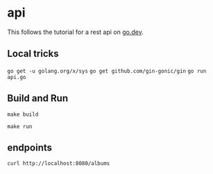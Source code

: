 # api

This follows the tutorial for a rest api on [go.dev](https://go.dev/doc/tutorial/web-service-gin).

## Local tricks

`go get -u golang.org/x/sys`
`go get github.com/gin-gonic/gin`
`go run api.go`

## Build and Run

`make build`

`make run`

## endpoints

`curl http://localhost:8080/albums`
